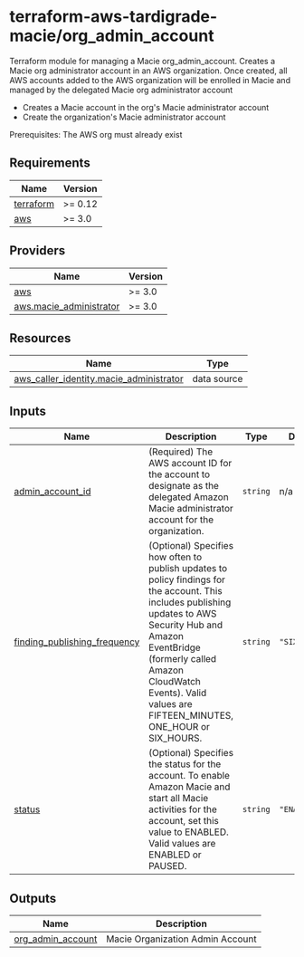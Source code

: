 # terraform-aws-tardigrade-macie/org_admin_account

Terraform module for managing a Macie org_admin_account.
Creates a Macie org administrator account in an AWS organization.  Once created, all AWS accounts added to the AWS organization will be enrolled in Macie and managed by the delegated Macie org administrator account
- Creates a Macie account in the org's Macie administrator account
- Create the organization's Macie administrator account

Prerequisites:  The AWS org must already exist

<!-- BEGIN TFDOCS -->
## Requirements

| Name | Version |
|------|---------|
| <a name="requirement_terraform"></a> [terraform](#requirement\_terraform) | >= 0.12 |
| <a name="requirement_aws"></a> [aws](#requirement\_aws) | >= 3.0 |

## Providers

| Name | Version |
|------|---------|
| <a name="provider_aws"></a> [aws](#provider\_aws) | >= 3.0 |
| <a name="provider_aws.macie_administrator"></a> [aws.macie\_administrator](#provider\_aws.macie\_administrator) | >= 3.0 |

## Resources

| Name | Type |
|------|------|
| [aws_caller_identity.macie_administrator](https://registry.terraform.io/providers/hashicorp/aws/latest/docs/data-sources/caller_identity) | data source |

## Inputs

| Name | Description | Type | Default | Required |
|------|-------------|------|---------|:--------:|
| <a name="input_admin_account_id"></a> [admin\_account\_id](#input\_admin\_account\_id) | (Required) The AWS account ID for the account to designate as the delegated Amazon Macie administrator account for the organization. | `string` | n/a | yes |
| <a name="input_finding_publishing_frequency"></a> [finding\_publishing\_frequency](#input\_finding\_publishing\_frequency) | (Optional) Specifies how often to publish updates to policy findings for the account. This includes publishing updates to AWS Security Hub and Amazon EventBridge (formerly called Amazon CloudWatch Events). Valid values are FIFTEEN\_MINUTES, ONE\_HOUR or SIX\_HOURS. | `string` | `"SIX_HOURS"` | no |
| <a name="input_status"></a> [status](#input\_status) | (Optional) Specifies the status for the account. To enable Amazon Macie and start all Macie activities for the account, set this value to ENABLED. Valid values are ENABLED or PAUSED. | `string` | `"ENABLED"` | no |

## Outputs

| Name | Description |
|------|-------------|
| <a name="output_org_admin_account"></a> [org\_admin\_account](#output\_org\_admin\_account) | Macie Organization Admin Account |

<!-- END TFDOCS -->
